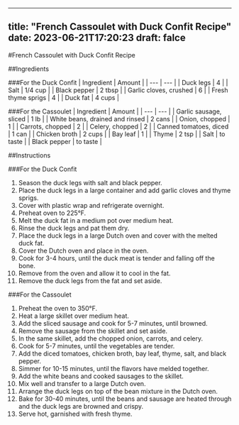 
---
title: "French Cassoulet with Duck Confit Recipe"
date: 2023-06-21T17:20:23
draft: falce
---

#French Cassoulet with Duck Confit Recipe

##Ingredients

###For the Duck Confit
| Ingredient | Amount |
| --- | --- |
| Duck legs | 4 |
| Salt | 1/4 cup |
| Black pepper | 2 tbsp |
| Garlic cloves, crushed | 6 |
| Fresh thyme sprigs | 4 |
| Duck fat | 4 cups |


###For the Cassoulet
| Ingredient | Amount |
| --- | --- |
| Garlic sausage, sliced | 1 lb |
| White beans, drained and rinsed | 2 cans |
| Onion, chopped | 1 |
| Carrots, chopped | 2 |
| Celery, chopped | 2 |
| Canned tomatoes, diced | 1 can |
| Chicken broth | 2 cups |
| Bay leaf | 1 |
| Thyme | 2 tsp |
| Salt | to taste |
| Black pepper | to taste |


##Instructions

###For the Duck Confit
1. Season the duck legs with salt and black pepper.
2. Place the duck legs in a large container and add garlic cloves and thyme sprigs.
3. Cover with plastic wrap and refrigerate overnight.
4. Preheat oven to 225°F.
5. Melt the duck fat in a medium pot over medium heat.
6. Rinse the duck legs and pat them dry.
7. Place the duck legs in a large Dutch oven and cover with the melted duck fat.
8. Cover the Dutch oven and place in the oven.
9. Cook for 3-4 hours, until the duck meat is tender and falling off the bone.
10. Remove from the oven and allow it to cool in the fat.
11. Remove the duck legs from the fat and set aside.

###For the Cassoulet
1. Preheat the oven to 350°F.
2. Heat a large skillet over medium heat.
3. Add the sliced sausage and cook for 5-7 minutes, until browned.
4. Remove the sausage from the skillet and set aside.
5. In the same skillet, add the chopped onion, carrots, and celery.
6. Cook for 5-7 minutes, until the vegetables are tender.
7. Add the diced tomatoes, chicken broth, bay leaf, thyme, salt, and black pepper.
8. Simmer for 10-15 minutes, until the flavors have melded together.
9. Add the white beans and cooked sausages to the skillet.
10. Mix well and transfer to a large Dutch oven.
11. Arrange the duck legs on top of the bean mixture in the Dutch oven.
12. Bake for 30-40 minutes, until the beans and sausage are heated through and the duck legs are browned and crispy.
13. Serve hot, garnished with fresh thyme.
